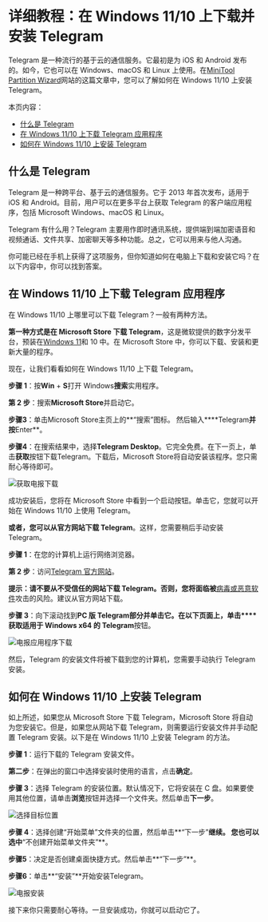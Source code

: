 # 详细教程：在 Windows 11/10 上下载并安装 Telegram
Telegram 是一种流行的基于云的通信服务。它最初是为 iOS 和 Android 发布的。如今，它也可以在 Windows、macOS 和 Linux 上使用。在[MiniTool Partition Wizard](https://www.partitionwizard.com/)网站的这篇文章中，您可以了解如何在 Windows 11/10 上安装 Telegram。

本页内容：

- [什么是 Telegram](https://www.partitionwizard.com/partitionmagic/how-to-install-telegram-on-windows-11.html#what-is-telegram-8189)
- [在 Windows 11/10 上下载 Telegram 应用程序](https://www.partitionwizard.com/partitionmagic/how-to-install-telegram-on-windows-11.html#telegram-app-download-on-windows-11%2F10-8189)
- [如何在 Windows 11/10 上安装 Telegram](https://www.partitionwizard.com/partitionmagic/how-to-install-telegram-on-windows-11.html#how-to-install-telegram-on-windows-11%2F10-8189)

## 什么是 Telegram

Telegram 是一种跨平台、基于云的通信服务。它于 2013 年首次发布，适用于 iOS 和 Android。目前，用户可以在更多平台上获取 Telegram 的客户端应用程序，包括 Microsoft Windows、macOS 和 Linux。

Telegram 有什么用？Telegram 主要用作即时通讯系统，提供端到端加密语音和视频通话、文件共享、加密聊天等多种功能。总之，它可以用来与他人沟通。

你可能已经在手机上获得了这项服务，但你知道如何在电脑上下载和安装它吗？在以下内容中，你可以找到答案。

## 在 Windows 11/10 上下载 Telegram 应用程序

在 Windows 11/10 上哪里可以下载 Telegram？一般有两种方法。

**第一种方式是在 Microsoft Store 下载 Telegram**，这是微软提供的数字分发平台，预装在[Windows 11](https://www.minitool.com/news/install-windows-11.html)和 10 中。在 Microsoft Store 中，你可以下载、安装和更新大量的程序。

现在，让我们看看如何在 Windows 11/10 上下载 Telegram。

**步骤 1**：按**Win** + **S**打开 Windows**搜索**实用程序。

**第 2 步**：搜索**Microsoft Store**并启动它。

**步骤3**：单击Microsoft Store主页上的**“搜索”图标。 然后输入****Telegram**并按**Enter**。

**步骤4**：在搜索结果中，选择**Telegram Desktop**。它完全免费。在下一页上，单击**获取**按钮下载Telegram。下载后，Microsoft Store将自动安装该程序。您只需耐心等待即可。

![获取电报下载](https://images.minitool.com/partitionwizard.com/images/uploads/articles/2021/12/how-to-install-telegram-on-windows-11/how-to-install-telegram-on-windows-11-1.png)

成功安装后，您将在 Microsoft Store 中看到一个启动按钮。单击它，您就可以开始在 Windows 11/10 上使用 Telegram。

**或者，您可以从官方网站下载 Telegram**。这样，您需要稍后手动安装 Telegram。

**步骤 1**：在您的计算机上运行网络浏览器。

**第 2 步**：访问[Telegram 官方网站](https://telegram.org/)。

**提示：请不要从不受信任的网站下载 Telegram。否则，您将面临被**[病毒或恶意软件](https://www.minitool.com/backup-tips/malware-vs-virus.html)攻击的风险。建议从官方网站下载。

**步骤 3**：向下滚动找到**PC 版 Telegram部分并单击它。在以下页面上，单击****获取适用于 Windows x64 的 Telegram**按钮。

![电报应用程序下载](https://images.minitool.com/partitionwizard.com/images/uploads/articles/2021/12/how-to-install-telegram-on-windows-11/how-to-install-telegram-on-windows-11-2.png)

然后，Telegram 的安装文件将被下载到您的计算机，您需要手动执行 Telegram 安装。

## 如何在 Windows 11/10 上安装 Telegram

如上所述，如果您从 Microsoft Store 下载 Telegram，Microsoft Store 将自动为您安装它。但是，如果您从网站下载 Telegram，则需要运行安装文件并手动配置 Telegram 安装。以下是在 Windows 11/10 上安装 Telegram 的方法。

**步骤 1**：运行下载的 Telegram 安装文件。

**第二步**：在弹出的窗口中选择安装时使用的语言，点击**确定**。

**步骤 3**：选择 Telegram 的安装位置。默认情况下，它将安装在 C 盘。如果要使用其他位置，请单击**浏览**按钮并选择一个文件夹。然后单击**下一步**。

![选择目标位置](https://images.minitool.com/partitionwizard.com/images/uploads/articles/2021/12/how-to-install-telegram-on-windows-11/how-to-install-telegram-on-windows-11-3.png)

**步骤 4**：选择创建“开始菜单”文件夹的位置，然后单击**“下一步”**继续。 您也可以选中**“不创建开始菜单文件夹”**。

**步骤5**：决定是否创建桌面快捷方式。然后单击**“下一步”**。

**步骤6**：单击**“安装”**开始安装Telegram。

![电报安装](https://images.minitool.com/partitionwizard.com/images/uploads/articles/2021/12/how-to-install-telegram-on-windows-11/how-to-install-telegram-on-windows-11-4.png)

接下来你只需要耐心等待。一旦安装成功，你就可以启动它了。
